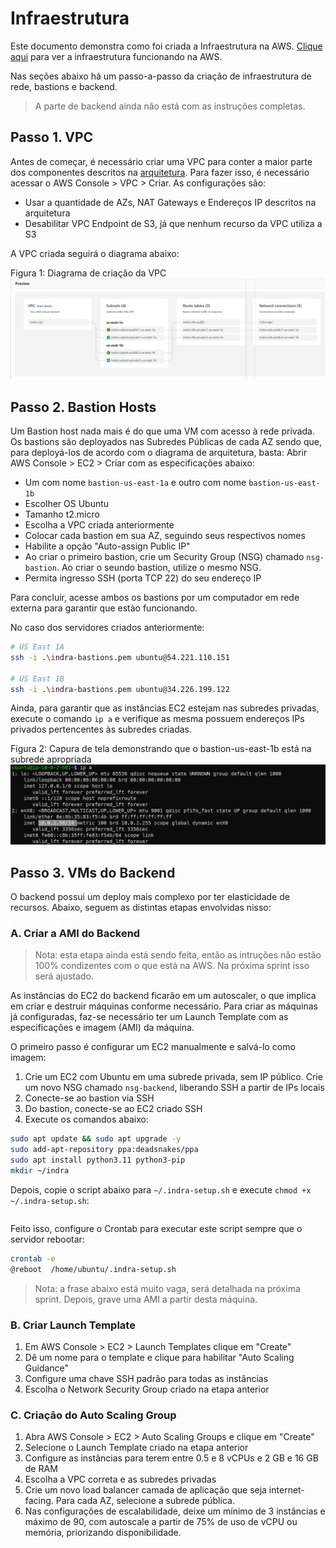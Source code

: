 # Infraestrutura
Este documento demonstra como foi criada a Infraestrutura na AWS. [Clique aqui](https://drive.google.com/file/d/1ejz9K7546fPLLh3fFj2HwWnAwlVRISu0/view?usp=sharing) para ver a infraestrutura funcionando na AWS.


Nas seções abaixo há um passo-a-passo da criação de infraestrutura de rede, bastions e backend.
> A parte de backend ainda não está com as instruções completas.

## Passo 1. VPC
Antes de começar, é necessário criar uma VPC para conter a maior parte dos componentes descritos na [arquitetura](arquitetura-corporativa.md). Para fazer isso, é necessário acessar o AWS Console > VPC > Criar. As configurações são:
- Usar a quantidade de AZs, NAT Gateways e Endereços IP descritos na arquitetura
- Desabilitar VPC Endpoint de S3, já que nenhum recurso da VPC utiliza a S3

A VPC criada seguirá o diagrama abaixo:

Figura 1: Diagrama de criação da VPC
![alt text](img/diagrama-criacao-vpc.png)

## Passo 2. Bastion Hosts
Um Bastion host nada mais é do que uma VM com acesso à rede privada. Os bastions são deployados nas Subredes Públicas de cada AZ sendo que, para deployá-los de acordo com o diagrama de arquitetura, basta: Abrir AWS Console > EC2 > Criar com as especificações abaixo:
- Um com nome `bastion-us-east-1a` e outro com nome `bastion-us-east-1b`
- Escolher OS Ubuntu
- Tamanho t2.micro
- Escolha a VPC criada anteriormente
- Colocar cada bastion em sua AZ, seguindo seus respectivos nomes
- Habilite a opção "Auto-assign Public IP"
- Ao criar o primeiro bastion, crie um Security Group (NSG) chamado `nsg-bastion`. Ao criar o seundo bastion, utilize o mesmo NSG.
- Permita ingresso SSH (porta TCP 22) do seu endereço IP

Para concluir, acesse ambos os bastions por um computador em rede externa para garantir que estào funcionando.

No caso dos servidores criados anteriormente:
```sh
# US East 1A
ssh -i .\indra-bastions.pem ubuntu@54.221.110.151

# US East 1B
ssh -i .\indra-bastions.pem ubuntu@34.226.199.122
```

Ainda, para garantir que as instâncias EC2 estejam nas subredes privadas, execute o comando `ip a` e verifique as mesma possuem endereços IPs privados pertencentes às subredes criadas.

Figura 2: Capura de tela demonstrando que o bastion-us-east-1b está na subrede apropriada
![alt text](img/screenshot-ipa-bastion-us-east-1b.jpeg)

## Passo 3. VMs do Backend

O backend possui um deploy mais complexo por ter elasticidade de recursos. Abaixo, seguem as distintas etapas envolvidas nisso:
### A. Criar a AMI do Backend
> Nota: esta etapa ainda está sendo feita, então as intruções não estão 100% condizentes com o que está na AWS. Na próxima sprint isso será ajustado.

As instâncias do EC2 do backend ficarão em um autoscaler, o que implica em criar e destruir máquinas conforme necessário. Para criar as máquinas já configuradas, faz-se necessário ter um Launch Template com as especificações e imagem (AMI) da máquina.

O primeiro passo é configurar um EC2 manualmente e salvá-lo como imagem:
1. Crie um EC2 com Ubuntu em uma subrede privada, sem IP público. Crie um novo NSG chamado `nsg-backend`, liberando SSH a partir de IPs locais
2. Conecte-se ao bastion via SSH
3. Do bastion, conecte-se ao EC2 criado SSH
4. Execute os comandos abaixo:

```sh
sudo apt update && sudo apt upgrade -y
sudo add-apt-repository ppa:deadsnakes/ppa
sudo apt install python3.11 python3-pip
mkdir ~/indra
```

Depois, copie o script abaixo para `~/.indra-setup.sh` e execute `chmod +x ~/.indra-setup.sh`:

```sh
```

Feito isso, configure o Crontab para executar este script sempre que o servidor rebootar:
```sh
crontab -e
@reboot  /home/ubuntu/.indra-setup.sh
```

> Nota: a frase abaixo está muito vaga, será detalhada na próxima sprint.
Depois, grave uma AMI a partir desta máquina.

### B. Criar Launch Template
1. Em AWS Console > EC2 > Launch Templates clique em "Create"
2. Dê um nome para o template e clique para habilitar "Auto Scaling Guidance"
3. Configure uma chave SSH padrão para todas as instâncias
4. Escolha o Network Security Group criado na etapa anterior

### C. Criação do Auto Scaling Group
1. Abra AWS Console > EC2 > Auto Scaling Groups e clique em "Create"
2. Selecione o Launch Template criado na etapa anterior
3. Configure as instâncias para terem entre 0.5 e 8 vCPUs e 2 GB e 16 GB de RAM
4. Escolha a VPC correta e as subredes privadas
5. Crie um novo load balancer camada de aplicação que seja internet-facing. Para cada AZ, selecione a subrede pública.
6. Nas configurações de escalabilidade, deixe um mínimo de 3 instâncias e máximo de 90, com autoscale a partir de 75% de uso de vCPU ou memória, priorizando disponibilidade.

